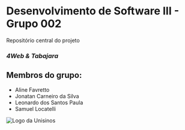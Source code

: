 # Desenvolvimento de Software III - Grupo 002

Repositório central do projeto

### *4Web & Tabajara*

## Membros do grupo:
* Aline Favretto
* Jonatan Carneiro da Silva
* Leonardo dos Santos Paula
* Samuel Locatelli

![Logo da Unisinos](https://unisinosggj.files.wordpress.com/2015/01/logotipounisinos.png?w=222&h=152)
